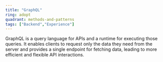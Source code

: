 ```yaml
---
title: "GraphQL"
ring: adopt
quadrant: methods-and-patterns
tags: ["Backend","Experience"]
---
```


GraphQL is a query language for APIs and a runtime for executing those queries. It enables clients to request only the data they need from the server and provides a single endpoint for fetching data, leading to more efficient and flexible API interactions.
